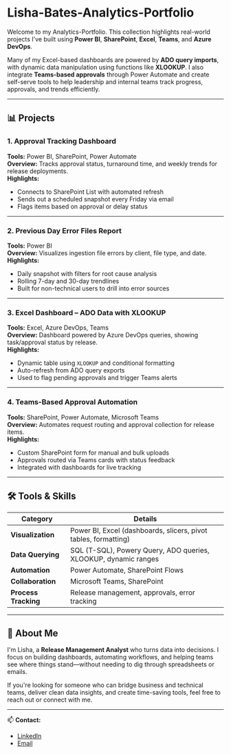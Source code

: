 # Lisha-Bates-Analytics-Portfolio

Welcome to my Analytics-Portfolio. This collection highlights real-world projects I’ve built using **Power BI**, **SharePoint**, **Excel**, **Teams**, and **Azure DevOps**.

Many of my Excel-based dashboards are powered by **ADO query imports**, with dynamic data manipulation using functions like **XLOOKUP**. I also integrate **Teams-based approvals** through Power Automate and create self-serve tools to help leadership and internal teams track progress, approvals, and trends efficiently.

---

## 📊 Projects

### 1. **Approval Tracking Dashboard**
**Tools:** Power BI, SharePoint, Power Automate  
**Overview:** Tracks approval status, turnaround time, and weekly trends for release deployments.  
**Highlights:**
- Connects to SharePoint List with automated refresh
- Sends out a scheduled snapshot every Friday via email
- Flags items based on approval or delay status

---

### 2. **Previous Day Error Files Report**
**Tools:** Power BI  
**Overview:** Visualizes ingestion file errors by client, file type, and date.  
**Highlights:**
- Daily snapshot with filters for root cause analysis
- Rolling 7-day and 30-day trendlines
- Built for non-technical users to drill into error sources

---

### 3. **Excel Dashboard – ADO Data with XLOOKUP**
**Tools:** Excel, Azure DevOps, Teams  
**Overview:** Dashboard powered by Azure DevOps queries, showing task/approval status by release.  
**Highlights:**
- Dynamic table using `XLOOKUP` and conditional formatting
- Auto-refresh from ADO query exports
- Used to flag pending approvals and trigger Teams alerts

---

### 4. **Teams-Based Approval Automation**
**Tools:** SharePoint, Power Automate, Microsoft Teams  
**Overview:** Automates request routing and approval collection for release items.  
**Highlights:**
- Custom SharePoint form for manual and bulk uploads
- Approvals routed via Teams cards with status feedback
- Integrated with dashboards for live tracking

---

## 🛠️ Tools & Skills

| Category               | Details |
|------------------------|---------|
| **Visualization**      | Power BI, Excel (dashboards, slicers, pivot tables, formatting) |
| **Data Querying**      | SQL (T-SQL), Powery Query, ADO queries, XLOOKUP, dynamic ranges |
| **Automation**         | Power Automate, SharePoint Flows |
| **Collaboration**      | Microsoft Teams, SharePoint |
| **Process Tracking**   | Release management, approvals, error tracking |

---

## 👋 About Me

I'm Lisha, a **Release Management Analyst** who turns data into decisions. I focus on building dashboards, automating workflows, and helping teams see where things stand—without needing to dig through spreadsheets or emails.

If you're looking for someone who can bridge business and technical teams, deliver clean data insights, and create time-saving tools, feel free to reach out or connect with me.

---

📫 **Contact:**  
- [LinkedIn](https://www.linkedin.com/in/lisha-bates/)
- [Email](mailto:Lisha-Bates@Outlook)  
